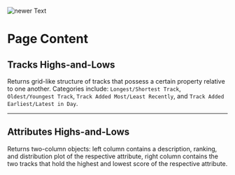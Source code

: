 ![newer Text](https://media.giphy.com/media/wl5eQctHnu3cfe8XQB/giphy.gif)

# Page Content

## Tracks Highs-and-Lows

Returns grid-like structure of tracks that possess a certain property relative to one another. Categories include: `Longest/Shortest Track`, `Oldest/Youngest Track`, `Track Added Most/Least Recently`, and `Track Added Earliest/Latest in Day`.

---

## Attributes Highs-and-Lows

Returns two-column objects: left column contains a description, ranking, and distribution plot of the respective attribute, right column contains the two tracks that hold the highest and lowest score of the respective attribute.
